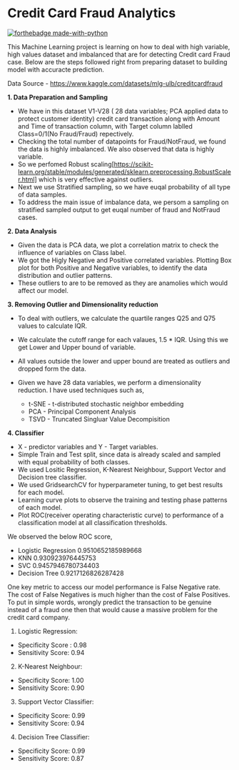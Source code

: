 Credit Card Fraud Analytics
===========================

[![forthebadge made-with-python](http://ForTheBadge.com/images/badges/made-with-python.svg)](https://www.python.org/)


This Machine Learning project is learning on how to deal with high variable, high values dataset and imbalanced that are for detecting Credit card Fraud case.
Below are the steps followed right from preparing dataset to building model with accuracte prediction.

Data Source - https://www.kaggle.com/datasets/mlg-ulb/creditcardfraud

**1. Data Preparation and Sampling**

- We have in this dataset V1-V28 ( 28 data variables; PCA applied data to protect customer identity) credit card transaction along with Amount and Time of transaction column, with Target column lablled Class=0/1(No Fraud/Fraud) repectively.
- Checking the total number of datapoints for Fraud/NotFraud, we found the data is highly imbalanced. We also observed that data is highly variable.
- So we perfomed Robust scaling[https://scikit-learn.org/stable/modules/generated/sklearn.preprocessing.RobustScaler.html] which is very effective against outliers.
- Next we use Stratified sampling, so we have euqal probability of all type of data samples.
- To address the main issue of imbalance data, we persom a sampling on stratified sampled output to get euqal number of fraud and NotFraud cases.

**2. Data Analysis**

- Given the data is PCA data, we plot a correlation matrix to check the influence of variables on Class label.
- We got the Higly Negative and Positive correlated variables. Plotting Box plot for both Positive and Negative variables, to identify the data distribution and outlier patterns. 
- These outliers to are to be removed as they are anamolies which would affect our model.

**3. Removing Outlier and Dimensionality reduction**

- To deal with outliers, we calculate the quartile ranges Q25 and Q75 values to calculate IQR.
- We calculate the cutoff range for each valaues, 1.5 * IQR. Using this we get Lower and Upper bound of variable.
- All values outside the lower and upper bound are treated as outliers and dropped form the data.
- Given we have 28 data variables, we perform a dimensionality reduction. I have used techniques such as,

  - t-SNE - t-distributed stochastic neighbor embedding
  - PCA - Principal Component Analysis
  - TSVD - Truncated Singluar Value Decompisition

**4. Classifier**
 
- X - predictor variables and Y - Target variables.
- Simple Train and Test split, since data is already scaled and sampled with equal probability of both classes.
- We used Lositic Regression, K-Nearest Neighbour, Support Vector and Decision tree classifier.
- We used GridsearchCV for hyperparameter tuning, to get best results for each model.
- Learning curve plots to observe the training and testing phase patterns of each model.
- Plot ROC(receiver operating characteristic curve) to performance of a classification model at all classification thresholds.

We observed the below ROC score,

- Logistic Regression 0.9510652185989668
- KNN 0.930923976445753
- SVC 0.9457946780734403
- Decision Tree 0.9217126826287428

One key metric to access our model performance is False Negative rate. The cost of False Negatives is much higher than the cost of False Positives.
To put in simple words, wrongly predict the transaction to be genuine instead of a fraud one then that would cause a massive problem for the credit card company.

1. Logistic Regression: 
- Specificity Score : 0.98
- Sensitivity Score: 0.94


2. K-Nearest Neighbour: 
- Specificity Score: 1.00
- Sensitivity Score: 0.90


3. Support Vector Classifier: 
- Specificity Score: 0.99
- Sensitivity Score: 0.94


4. Decision Tree Classifier: 
- Specificity Score: 0.99
- Sensitivity Score: 0.87


